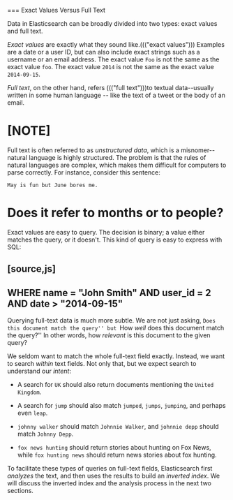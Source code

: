 === Exact Values Versus Full Text

Data in Elasticsearch can be broadly divided into two types:
exact values and full text.

_Exact values_ are exactly what they sound like.((("exact values")))  Examples are a date or a
user ID, but can also include exact strings such as a username or an email
address. The exact value `Foo` is not the same as the exact value `foo`.
The exact value `2014` is not the same as the exact value `2014-09-15`.

_Full text_, on the other hand, refers ((("full text")))to textual data--usually written in
some human language -- like the text of a tweet or the body of an email.

[NOTE]
====
Full text is often referred to as _unstructured data_, which is a misnomer--natural language is highly structured. The problem is that the rules of
natural languages are complex, which makes them difficult for computers to
parse correctly. For instance, consider this sentence:

    May is fun but June bores me.

Does it refer to months or to people?
====

Exact values are easy to query. The decision is binary; a value either
matches the query, or it doesn't. This kind of query is easy to express with
SQL:

[source,js]
--------------------------------------------------
WHERE name    = "John Smith"
  AND user_id = 2
  AND date    > "2014-09-15"
--------------------------------------------------


Querying full-text data is much more subtle. We are not just asking, ``Does
this document match the query'' but ``How _well_ does this document match the
query?'' In other words, how _relevant_ is this document to the given query?

We seldom want to match the whole full-text field exactly.  Instead, we want
to search _within_ text fields. Not only that, but we expect search to
understand our _intent_:

* A search for `UK` should also return documents mentioning the `United
  Kingdom`.

* A search for `jump` should also match `jumped`, `jumps`, `jumping`,
  and perhaps even `leap`.

* `johnny walker` should match `Johnnie Walker`, and `johnnie depp`
  should match `Johnny Depp`.

* `fox news hunting` should return stories about hunting on Fox News,
  while `fox hunting news` should return news stories about fox hunting.

To facilitate these types of queries on full-text fields,
Elasticsearch first _analyzes_ the text, and then uses the results to build
an _inverted index_. We will discuss the inverted index and the
analysis process in the next two sections.







